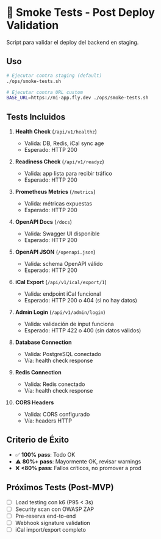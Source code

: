 # 🧪 Smoke Tests - Post Deploy Validation

Script para validar el deploy del backend en staging.

## Uso

```bash
# Ejecutar contra staging (default)
./ops/smoke-tests.sh

# Ejecutar contra URL custom
BASE_URL=https://mi-app.fly.dev ./ops/smoke-tests.sh
```

## Tests Incluidos

1. **Health Check** (`/api/v1/healthz`)
   - Valida: DB, Redis, iCal sync age
   - Esperado: HTTP 200

2. **Readiness Check** (`/api/v1/readyz`)
   - Valida: app lista para recibir tráfico
   - Esperado: HTTP 200

3. **Prometheus Metrics** (`/metrics`)
   - Valida: métricas expuestas
   - Esperado: HTTP 200

4. **OpenAPI Docs** (`/docs`)
   - Valida: Swagger UI disponible
   - Esperado: HTTP 200

5. **OpenAPI JSON** (`/openapi.json`)
   - Valida: schema OpenAPI válido
   - Esperado: HTTP 200

6. **iCal Export** (`/api/v1/ical/export/1`)
   - Valida: endpoint iCal funcional
   - Esperado: HTTP 200 o 404 (si no hay datos)

7. **Admin Login** (`/api/v1/admin/login`)
   - Valida: validación de input funciona
   - Esperado: HTTP 422 o 400 (sin datos válidos)

8. **Database Connection**
   - Valida: PostgreSQL conectado
   - Vía: health check response

9. **Redis Connection**
   - Valida: Redis conectado
   - Vía: health check response

10. **CORS Headers**
    - Valida: CORS configurado
    - Vía: headers HTTP

## Criterio de Éxito

- ✅ **100% pass**: Todo OK
- ⚠️ **80%+ pass**: Mayormente OK, revisar warnings
- ❌ **<80% pass**: Fallos críticos, no promover a prod

## Próximos Tests (Post-MVP)

- [ ] Load testing con k6 (P95 < 3s)
- [ ] Security scan con OWASP ZAP
- [ ] Pre-reserva end-to-end
- [ ] Webhook signature validation
- [ ] iCal import/export completo
